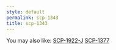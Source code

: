 ```yaml
---
style: default
permalink: scp-1343
title: scp-1343
---
```

You may also like:
[SCP-1922-J](http://scp-wiki.net/scp-1922-j)
[SCP-1377](http://scp-wiki.net/scp-1377)